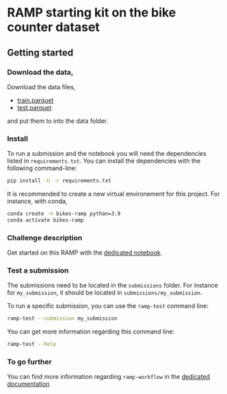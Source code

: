 # RAMP starting kit on the bike counter dataset

## Getting started

### Download the data,

Download the data files,
 - [train.parquet](https://github.com/rth/bike_counters/releases/download/v0.1.0/train.parquet)
 - [test.parquet](https://github.com/rth/bike_counters/releases/download/v0.1.0/test.parquet)

and put them to into the data folder.

### Install

To run a submission and the notebook you will need the dependencies listed
in `requirements.txt`. You can install the dependencies with the
following command-line:

```bash
pip install -U -r requirements.txt
```

It is recommended to create a new virtual environement for this project. For instance, with conda,
```bash
conda create -n bikes-ramp python=3.9
conda activate bikes-ramp
```


### Challenge description

Get started on this RAMP with the
[dedicated notebook](bike_counters_starting_kit.ipynb).

### Test a submission

The submissions need to be located in the `submissions` folder. For instance
for `my_submission`, it should be located in `submissions/my_submission`.

To run a specific submission, you can use the `ramp-test` command line:

```bash
ramp-test --submission my_submission
```

You can get more information regarding this command line:

```bash
ramp-test --help
```

### To go further

You can find more information regarding `ramp-workflow` in the
[dedicated documentation](https://paris-saclay-cds.github.io/ramp-docs/ramp-workflow/stable/using_kits.html)
